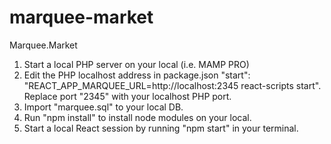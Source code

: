 # marquee-market
Marquee.Market

1. Start a local PHP server on your local (i.e. MAMP PRO) 
2. Edit the PHP localhost address in package.json "start": "REACT_APP_MARQUEE_URL=http://localhost:2345 react-scripts start". Replace port "2345" with your localhost PHP port.
3. Import "marquee.sql" to your local DB.
4. Run "npm install" to install node modules on your local.
5. Start a local React session by running "npm start" in your terminal.
